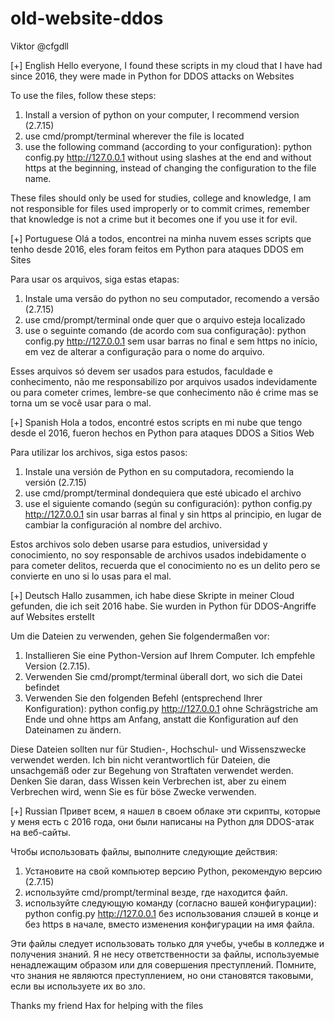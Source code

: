 # old-website-ddos
Viktor @cfgdll

[+] English
Hello everyone, I found these scripts in my cloud that I have had since 2016, they were made in Python for DDOS attacks on Websites

To use the files, follow these steps:
1. Install a version of python on your computer, I recommend version (2.7.15)
2. use cmd/prompt/terminal wherever the file is located
3. use the following command (according to your configuration): python config.py http://127.0.0.1 without using slashes at the end and without https at the beginning, instead of changing the configuration to the file name.

These files should only be used for studies, college and knowledge, I am not responsible for files used improperly or to commit crimes, remember that knowledge is not a crime but it becomes one if you use it for evil.

[+] Portuguese
Olá a todos, encontrei na minha nuvem esses scripts que tenho desde 2016, eles foram feitos em Python para ataques DDOS em Sites

Para usar os arquivos, siga estas etapas:
1. Instale uma versão do python no seu computador, recomendo a versão (2.7.15)
2. use cmd/prompt/terminal onde quer que o arquivo esteja localizado
3. use o seguinte comando (de acordo com sua configuração): python config.py http://127.0.0.1 sem usar barras no final e sem https no início, em vez de alterar a configuração para o nome do arquivo.

Esses arquivos só devem ser usados ​​para estudos, faculdade e conhecimento, não me responsabilizo por arquivos usados ​​indevidamente ou para cometer crimes, lembre-se que conhecimento não é crime mas se torna um se você usar para o mal.

[+] Spanish
Hola a todos, encontré estos scripts en mi nube que tengo desde el 2016, fueron hechos en Python para ataques DDOS a Sitios Web

Para utilizar los archivos, siga estos pasos:
1. Instale una versión de Python en su computadora, recomiendo la versión (2.7.15)
2. use cmd/prompt/terminal dondequiera que esté ubicado el archivo
3. use el siguiente comando (según su configuración): python config.py http://127.0.0.1 sin usar barras al final y sin https al principio, en lugar de cambiar la configuración al nombre del archivo.

Estos archivos solo deben usarse para estudios, universidad y conocimiento, no soy responsable de archivos usados ​​indebidamente o para cometer delitos, recuerda que el conocimiento no es un delito pero se convierte en uno si lo usas para el mal.

[+] Deutsch
Hallo zusammen, ich habe diese Skripte in meiner Cloud gefunden, die ich seit 2016 habe. Sie wurden in Python für DDOS-Angriffe auf Websites erstellt

Um die Dateien zu verwenden, gehen Sie folgendermaßen vor:
1. Installieren Sie eine Python-Version auf Ihrem Computer. Ich empfehle Version (2.7.15).
2. Verwenden Sie cmd/prompt/terminal überall dort, wo sich die Datei befindet
3. Verwenden Sie den folgenden Befehl (entsprechend Ihrer Konfiguration): python config.py http://127.0.0.1 ohne Schrägstriche am Ende und ohne https am Anfang, anstatt die Konfiguration auf den Dateinamen zu ändern.

Diese Dateien sollten nur für Studien-, Hochschul- und Wissenszwecke verwendet werden. Ich bin nicht verantwortlich für Dateien, die unsachgemäß oder zur Begehung von Straftaten verwendet werden. Denken Sie daran, dass Wissen kein Verbrechen ist, aber zu einem Verbrechen wird, wenn Sie es für böse Zwecke verwenden.

[+] Russian
Привет всем, я нашел в своем облаке эти скрипты, которые у меня есть с 2016 года, они были написаны на Python для DDOS-атак на веб-сайты.

Чтобы использовать файлы, выполните следующие действия:
1. Установите на свой компьютер версию Python, рекомендую версию (2.7.15)
2. используйте cmd/prompt/terminal везде, где находится файл.
3. используйте следующую команду (согласно вашей конфигурации): python config.py http://127.0.0.1 без использования слэшей в конце и без https в начале, вместо изменения конфигурации на имя файла.

Эти файлы следует использовать только для учебы, учебы в колледже и получения знаний. Я не несу ответственности за файлы, используемые ненадлежащим образом или для совершения преступлений. Помните, что знания не являются преступлением, но они становятся таковыми, если вы используете их во зло.



Thanks my friend Hax for helping with the files

